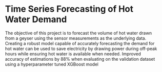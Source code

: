 # Time Series Forecasting of Hot Water Demand
The objective of this project is to forecast the volume of hot water drawn from a geyser using the sensor measurements as the underlying data. Creating a robust model capable of accurately forecasting the demand for hot water can be used to save electricity by drawing power during off-peak hours while ensuring hot water is available when needed. Improved accuracy of estimations by 88% when evaluating on the validation dataset using a hyperparameter tuned XGBoost model
